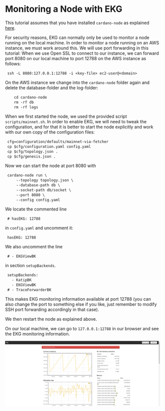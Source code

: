 # Monitoring a Node with EKG

This tutorial assumes that you have installed `cardano-node` as explained [here](https://github.com/carloslodelar/SPO/tree/baec64ba9efba39d4b60b7824fb4d7b962f2c3e7/logging-monitoring/000_install.md).

For security reasons, EKG can normally only be used to monitor a node running on the local machine. In order to monitor a node running on an AWS instance, we must work around this. We will use port forwarding in this tutorial: When we use Open SSL to connect to our instance, we can forward port 8080 on our local machine to port 12788 on the AWS instance as follows:

```text
 ssh -L 8080:127.0.0.1:12788 -i <key-file> ec2-user@<domain>
```

On the AWS instance we change into the `cardano-node` folder again and delete the database-folder and the log-folder:

```text
    cd cardano-node
    rm -rf db
    rm -rf logs
```

When we first started the node, we used the provided script `scripts/mainnet.sh`. In order to enable EKG, we will need to tweak the configuration, and for that it is better to start the node explicitly and work with our own copy of the configuration files:

```text
 cfg=configuration/defaults/mainnet-via-fetcher
 cp $cfg/configuration.yaml config.yaml
 cp $cfg/topology.json .
 cp $cfg/genesis.json .
```

Now we can start the node at port 8080 with

```text
 cardano-node run \
     --topology topology.json \
     --database-path db \
     --socket-path db/socket \
     --port 8080 \
     --config config.yaml
```

We locate the commented line

```text
 # hasEKG: 12788
```

in `config.yaml` and uncomment it:

```text
 hasEKG: 12788
```

We also uncomment the line

```text
 # - EKGViewBK
```

in section `setupBackends`.

```text
 setupBackends:
   - KatipBK
   - EKGViewBK
 # - TraceForwarderBK
```

This makes EKG monitoring information available at port 12788 \(you can also change the port to something else if you like, just remember to modify SSH port forwarding accordingly in that case\).

We then restart the node as explained above.

On our local machine, we can go to `127.0.0.1:12788` in our browser and see the EKG monitoring information.

![EKG in the browser.](../../.gitbook/assets/ekg.png)



